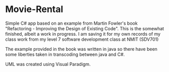 # Movie-Rental

Simple C# app based on an example from Martin Fowler's book "Refactoring - Improving the Design of Existing Code". This is the somewhat finished, albeit a work in progress. I am saving it for my own records of my class work from my level 7 software development class at NMIT (SDV701)

The example provided in the book was written in java so there have been some liberties taken in transcoding between java and C#.

UML was created using Visual Paradigm.
